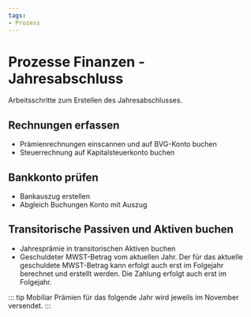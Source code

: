 ```yaml
---
tags:
- Prozess
---
```

# Prozesse Finanzen - Jahresabschluss

Arbeitsschritte zum Erstellen des Jahresabschlusses.

## Rechnungen erfassen

* Prämienrechnungen einscannen und auf BVG-Konto buchen
* Steuerrechnung auf Kapitalsteuerkonto buchen

## Bankkonto prüfen

* Bankauszug erstellen
* Abgleich Buchungen Konto mit Auszug

## Transitorische Passiven und Aktiven buchen

* Jahresprämie in transitorischen Aktiven buchen
* Geschuldeter MWST-Betrag vom aktuellen Jahr. Der für das aktuelle geschuldete MWST-Betrag kann erfolgt auch erst im Folgejahr berechnet und erstellt werden. Die Zahlung erfolgt auch erst im Folgejahr.

::: tip
Mobiliar Prämien für das folgende Jahr wird jeweils im November versendet.
:::